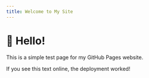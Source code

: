 ```yaml
---
title: Welcome to My Site
---
```


# 👋 Hello!

This is a simple test page for my GitHub Pages website.

If you see this text online, the deployment worked!
